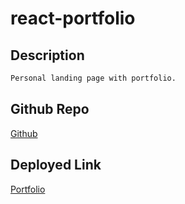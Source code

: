 # react-portfolio

## Description
```md
Personal landing page with portfolio.
```

## Github Repo
[Github](https://github.com/bhfreeman/react-portfolio)

## Deployed Link
[Portfolio](http://www.bhfreeman.me)